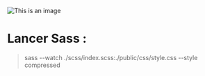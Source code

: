 ![This is an image](https://www.golfdusart.com/wp-content/uploads/2021/04/logo-Fil-Rouge.png)

# Lancer Sass :

> sass --watch ./scss/index.scss:./public/css/style.css --style compressed
